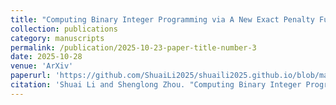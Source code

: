 ```yaml
---
title: "Computing Binary Integer Programming via A New Exact Penalty Function"
collection: publications
category: manuscripts
permalink: /publication/2025-10-23-paper-title-number-3
date: 2025-10-28
venue: 'ArXiv'
paperurl: 'https://github.com/ShuaiLi2025/shuaili2025.github.io/blob/master/files/APPA.pdf'
citation: 'Shuai Li and Shenglong Zhou. "Computing Binary Integer Programming via A New Exact Penalty Function." arXiv preprint arXiv:2510.23209 (2025).'
---
```

